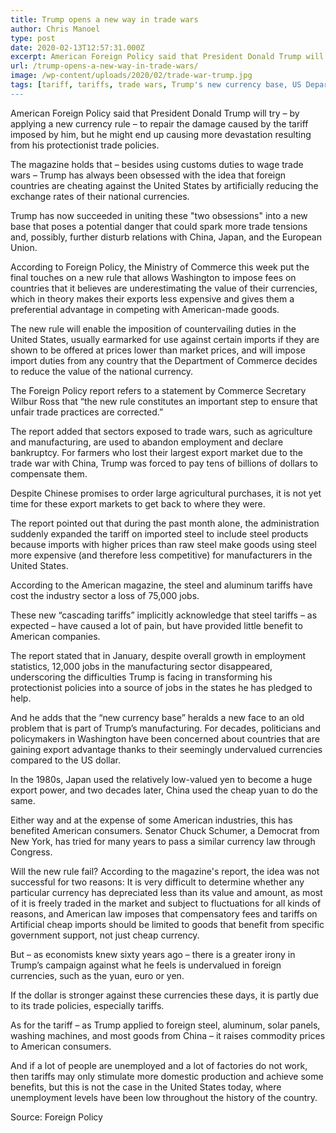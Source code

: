 ```yaml
---
title: Trump opens a new way in trade wars
author: Chris Manoel
type: post
date: 2020-02-13T12:57:31.000Z
excerpt: American Foreign Policy said that President Donald Trump will try - by applying a new currency rule - to repair the damage caused by the tariff imposed by him
url: /trump-opens-a-new-way-in-trade-wars/
image: /wp-content/uploads/2020/02/trade-war-trump.jpg
tags: [tariff, tariffs, trade wars, Trump's new currency base, US Department of Commerce]
---
```


American Foreign Policy said that President Donald Trump will try – by applying a new currency rule – to repair the damage caused by the tariff imposed by him, but he might end up causing more devastation resulting from his protectionist trade policies.

The magazine holds that – besides using customs duties to wage trade wars – Trump has always been obsessed with the idea that foreign countries are cheating against the United States by artificially reducing the exchange rates of their national currencies.

Trump has now succeeded in uniting these "two obsessions" into a new base that poses a potential danger that could spark more trade tensions and, possibly, further disturb relations with China, Japan, and the European Union.

According to Foreign Policy, the Ministry of Commerce this week put the final touches on a new rule that allows Washington to impose fees on countries that it believes are underestimating the value of their currencies, which in theory makes their exports less expensive and gives them a preferential advantage in competing with American-made goods.

The new rule will enable the imposition of countervailing duties in the United States, usually earmarked for use against certain imports if they are shown to be offered at prices lower than market prices, and will impose import duties from any country that the Department of Commerce decides to reduce the value of the national currency.

The Foreign Policy report refers to a statement by Commerce Secretary Wilbur Ross that “the new rule constitutes an important step to ensure that unfair trade practices are corrected.”

The report added that sectors exposed to trade wars, such as agriculture and manufacturing, are used to abandon employment and declare bankruptcy. For farmers who lost their largest export market due to the trade war with China, Trump was forced to pay tens of billions of dollars to compensate them.

Despite Chinese promises to order large agricultural purchases, it is not yet time for these export markets to get back to where they were.

The report pointed out that during the past month alone, the administration suddenly expanded the tariff on imported steel to include steel products because imports with higher prices than raw steel make goods using steel more expensive (and therefore less competitive) for manufacturers in the United States.

According to the American magazine, the steel and aluminum tariffs have cost the industry sector a loss of 75,000 jobs.

These new “cascading tariffs” implicitly acknowledge that steel tariffs – as expected – have caused a lot of pain, but have provided little benefit to American companies.

The report stated that in January, despite overall growth in employment statistics, 12,000 jobs in the manufacturing sector disappeared, underscoring the difficulties Trump is facing in transforming his protectionist policies into a source of jobs in the states he has pledged to help.

And he adds that the “new currency base” heralds a new face to an old problem that is part of Trump’s manufacturing. For decades, politicians and policymakers in Washington have been concerned about countries that are gaining export advantage thanks to their seemingly undervalued currencies compared to the US dollar.

In the 1980s, Japan used the relatively low-valued yen to become a huge export power, and two decades later, China used the cheap yuan to do the same.

Either way and at the expense of some American industries, this has benefited American consumers. Senator Chuck Schumer, a Democrat from New York, has tried for many years to pass a similar currency law through Congress.

Will the new rule fail?
According to the magazine's report, the idea was not successful for two reasons: It is very difficult to determine whether any particular currency has depreciated less than its value and amount, as most of it is freely traded in the market and subject to fluctuations for all kinds of reasons, and American law imposes that compensatory fees and tariffs on Artificial cheap imports should be limited to goods that benefit from specific government support, not just cheap currency.

But – as economists knew sixty years ago – there is a greater irony in Trump’s campaign against what he feels is undervalued in foreign currencies, such as the yuan, euro or yen.

If the dollar is stronger against these currencies these days, it is partly due to its trade policies, especially tariffs.

As for the tariff – as Trump applied to foreign steel, aluminum, solar panels, washing machines, and most goods from China – it raises commodity prices to American consumers.

And if a lot of people are unemployed and a lot of factories do not work, then tariffs may only stimulate more domestic production and achieve some benefits, but this is not the case in the United States today, where unemployment levels have been low throughout the history of the country.

Source: Foreign Policy
